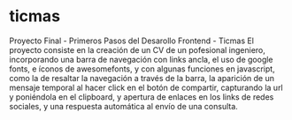 # ticmas
Proyecto Final - Primeros Pasos del Desarollo Frontend - Ticmas
El proyecto consiste en la creación de un CV de un pofesional ingeniero, incorporando una barra de navegación con links ancla,
el uso de google fonts, e íconos de awesomefonts, y con algunas funciones en javascript, como la de resaltar la navegación a través de la barra,
la aparición de un mensaje temporal al hacer click en el botón de compartir, capturando la url y poniéndola en el clipboard, 
y apertura de enlaces en los links de redes sociales,
y una respuesta automática al envío de una consulta.
